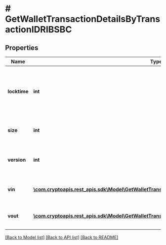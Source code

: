 # # GetWalletTransactionDetailsByTransactionIDRIBSBC

## Properties

Name | Type | Description | Notes
------------ | ------------- | ------------- | -------------
**locktime** | **int** | Represents the time at which a particular transaction can be added to the blockchain. |
**size** | **int** | Represents the total size of this transaction. |
**version** | **int** | Represents the transaction version number. |
**vin** | [**\com.cryptoapis.rest_apis.sdk\Model\GetWalletTransactionDetailsByTransactionIDRIBSBCVinInner[]**](GetWalletTransactionDetailsByTransactionIDRIBSBCVinInner.md) | Object Array representation of transaction inputs |
**vout** | [**\com.cryptoapis.rest_apis.sdk\Model\GetWalletTransactionDetailsByTransactionIDRIBSBCVoutInner[]**](GetWalletTransactionDetailsByTransactionIDRIBSBCVoutInner.md) | Object Array representation of transaction outputs |

[[Back to Model list]](../../README.md#models) [[Back to API list]](../../README.md#endpoints) [[Back to README]](../../README.md)
